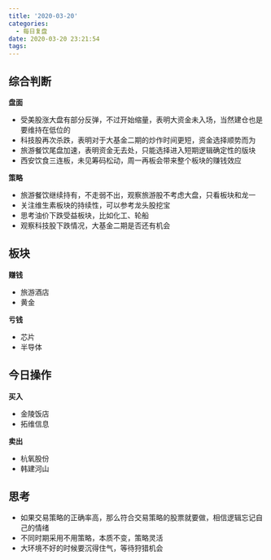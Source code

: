 ```yaml
---
title: '2020-03-20'
categories:
  - 每日复盘
date: 2020-03-20 23:21:54
tags:
---
```

## 综合判断
**盘面**

- 受美股涨大盘有部分反弹，不过开始缩量，表明大资金未入场，当然建仓也是要维持在低位的
- 科技股再次杀跌，表明对于大基金二期的炒作时间更短，资金选择顺势而为
- 旅游餐饮尾盘加速，表明资金无去处，只能选择进入短期逻辑确定性的版块
- 西安饮食三连板，未见筹码松动，周一再板会带来整个板块的赚钱效应

**策略**

- 旅游餐饮继续持有，不走弱不出，观察旅游股不考虑大盘，只看板块和龙一
- 关注维生素板块的持续性，可以参考龙头股挖宝
- 思考油价下跌受益板块，比如化工、轮船
- 观察科技股下跌情况，大基金二期是否还有机会

## 板块
**赚钱**

- 旅游酒店
- 黄金

**亏钱**

- 芯片
- 半导体

## 今日操作
**买入**

- 金陵饭店
- 拓维信息

**卖出**

- 杭氧股份
- 韩建河山

## 思考
- 如果交易策略的正确率高，那么符合交易策略的股票就要做，相信逻辑忘记自己的情绪
- 不同时期采用不用策略，本质不变，策略灵活
- 大环境不好的时候要沉得住气，等待狩猎机会